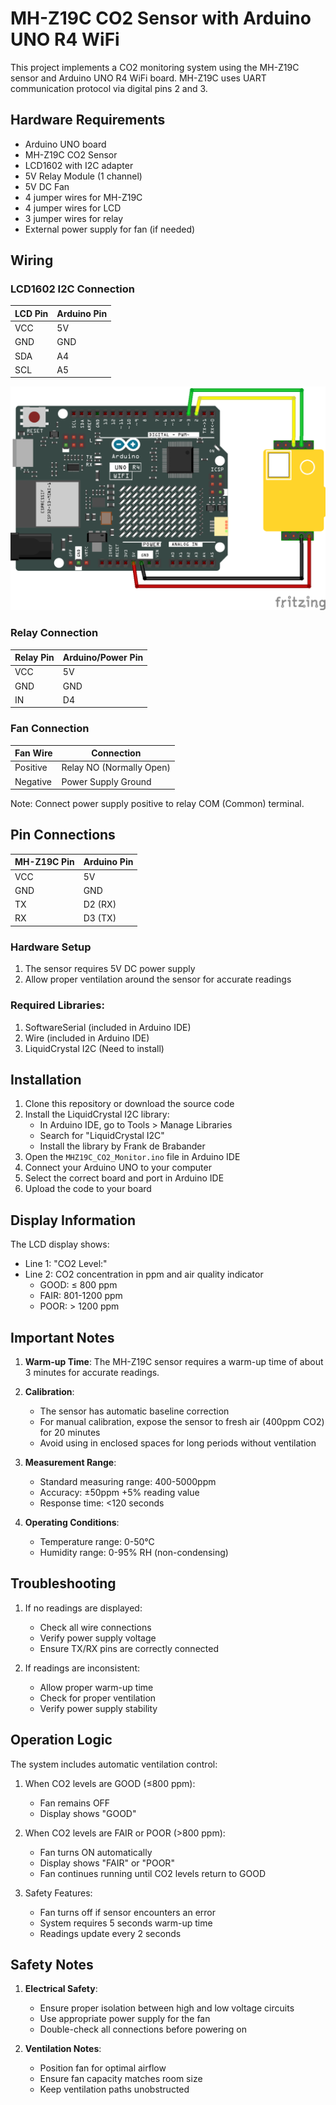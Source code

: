 # MH-Z19C CO2 Sensor with Arduino UNO R4 WiFi

This project implements a CO2 monitoring system using the MH-Z19C sensor and Arduino UNO R4 WiFi board. MH-Z19C uses UART communication protocol via digital pins 2 and 3.

## Hardware Requirements

- Arduino UNO board
- MH-Z19C CO2 Sensor
- LCD1602 with I2C adapter
- 5V Relay Module (1 channel)
- 5V DC Fan
- 4 jumper wires for MH-Z19C
- 4 jumper wires for LCD
- 3 jumper wires for relay
- External power supply for fan (if needed)

## Wiring

### LCD1602 I2C Connection
| LCD Pin | Arduino Pin |
|---------|-------------|
| VCC     | 5V         |
| GND     | GND        |
| SDA     | A4         |
| SCL     | A5         |

![MH-Z19C Wiring Diagram](./images/MH-Z19C%20Wiring.png)

### Relay Connection
| Relay Pin | Arduino/Power Pin |
|-----------|------------------|
| VCC       | 5V              |
| GND       | GND             |
| IN        | D4              |

### Fan Connection
| Fan Wire | Connection      |
|----------|----------------|
| Positive | Relay NO (Normally Open) |
| Negative | Power Supply Ground |

Note: Connect power supply positive to relay COM (Common) terminal.

## Pin Connections

| MH-Z19C Pin | Arduino Pin |
|-------------|-------------|
| VCC         | 5V          |
| GND         | GND         |
| TX          | D2 (RX)     |
| RX          | D3 (TX)     |

### Hardware Setup
1. The sensor requires 5V DC power supply
2. Allow proper ventilation around the sensor for accurate readings

### Required Libraries:
1. SoftwareSerial (included in Arduino IDE)
2. Wire (included in Arduino IDE)
3. LiquidCrystal I2C (Need to install)

## Installation

1. Clone this repository or download the source code
2. Install the LiquidCrystal I2C library:
   - In Arduino IDE, go to Tools > Manage Libraries
   - Search for "LiquidCrystal I2C"
   - Install the library by Frank de Brabander
3. Open the `MHZ19C_CO2_Monitor.ino` file in Arduino IDE
4. Connect your Arduino UNO to your computer
5. Select the correct board and port in Arduino IDE
6. Upload the code to your board

## Display Information

The LCD display shows:
- Line 1: "CO2 Level:"
- Line 2: CO2 concentration in ppm and air quality indicator
  - GOOD: ≤ 800 ppm
  - FAIR: 801-1200 ppm
  - POOR: > 1200 ppm

## Important Notes

1. **Warm-up Time**: The MH-Z19C sensor requires a warm-up time of about 3 minutes for accurate readings.

2. **Calibration**:
   - The sensor has automatic baseline correction
   - For manual calibration, expose the sensor to fresh air (400ppm CO2) for 20 minutes
   - Avoid using in enclosed spaces for long periods without ventilation

3. **Measurement Range**:
   - Standard measuring range: 400-5000ppm
   - Accuracy: ±50ppm +5% reading value
   - Response time: <120 seconds

4. **Operating Conditions**:
   - Temperature range: 0-50°C
   - Humidity range: 0-95% RH (non-condensing)

## Troubleshooting

1. If no readings are displayed:
   - Check all wire connections
   - Verify power supply voltage
   - Ensure TX/RX pins are correctly connected

2. If readings are inconsistent:
   - Allow proper warm-up time
   - Check for proper ventilation
   - Verify power supply stability

## Operation Logic

The system includes automatic ventilation control:
1. When CO2 levels are GOOD (≤800 ppm):
   - Fan remains OFF
   - Display shows "GOOD"

2. When CO2 levels are FAIR or POOR (>800 ppm):
   - Fan turns ON automatically
   - Display shows "FAIR" or "POOR"
   - Fan continues running until CO2 levels return to GOOD

3. Safety Features:
   - Fan turns off if sensor encounters an error
   - System requires 5 seconds warm-up time
   - Readings update every 2 seconds

## Safety Notes

1. **Electrical Safety**:
   - Ensure proper isolation between high and low voltage circuits
   - Use appropriate power supply for the fan
   - Double-check all connections before powering on

2. **Ventilation Notes**:
   - Position fan for optimal airflow
   - Ensure fan capacity matches room size
   - Keep ventilation paths unobstructed